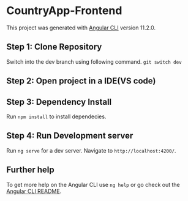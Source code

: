 # CountryApp-Frontend


This project was generated with [Angular CLI](https://github.com/angular/angular-cli) version 11.2.0.

## Step 1: Clone Repository

Switch into the dev branch using following command. `git switch dev`

## Step 2: Open project in a IDE(VS code)

## Step 3: Dependency Install

Run `npm install` to install dependecies.

## Step 4: Run Development server

Run `ng serve` for a dev server. Navigate to `http://localhost:4200/`.

## Further help

To get more help on the Angular CLI use `ng help` or go check out the [Angular CLI README](https://github.com/angular/angular-cli/blob/master/README.md).

